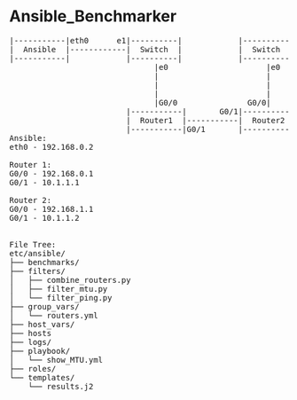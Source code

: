 # Ansible_Benchmarker

<pre>
|-----------|eth0      e1|----------|            |----------|
|  Ansible  |------------|  Switch  |            |  Switch  |
|-----------|            |----------|            |----------|
                               |e0                     |e0
                               |                       |
                               |                       |
                               |                       |
                               |G0/0               G0/0|
                         |-----------|       G0/1|-----------|
                         |  Router1  |-----------|  Router2  |
                         |-----------|G0/1       |-----------|
Ansible:
eth0 - 192.168.0.2

Router 1:
G0/0 - 192.168.0.1
G0/1 - 10.1.1.1

Router 2:
G0/0 - 192.168.1.1
G0/1 - 10.1.1.2


File Tree:
etc/ansible/
├── benchmarks/
├── filters/
│   ├── combine_routers.py
│   ├── filter_mtu.py
│   └── filter_ping.py
├── group_vars/
│   └── routers.yml
├── host_vars/
├── hosts
├── logs/
├── playbook/
│   └── show_MTU.yml
├── roles/
└── templates/
    └── results.j2

</pre>